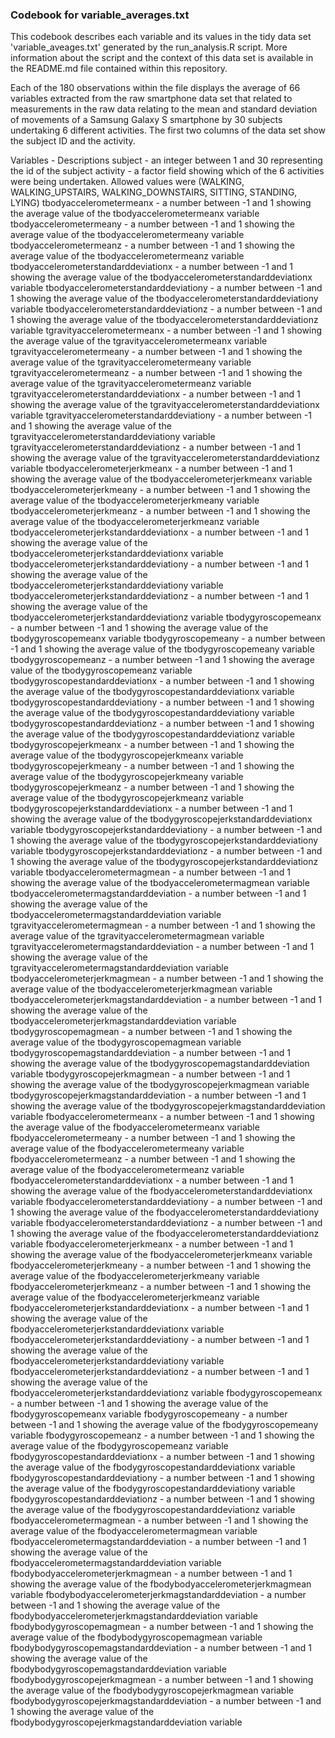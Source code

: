 ### Codebook for variable_averages.txt
This codebook describes each variable and its values in the tidy data set
'variable_aveages.txt' generated by the run_analysis.R script.  More information about the 
script and the context of this data set is available in the README.md
file contained within this repository.

Each of the 180 observations within the file displays the average of 66 variables
extracted from the raw smartphone data set that related to measurements in the
raw data relating to the mean and standard deviation of movements of a
Samsung Galaxy S smartphone by 30 subjects undertaking 6 different activities. 
The first two columns of the data set show the subject ID and the activity.

Variables - Descriptions
subject	- an integer between 1 and 30 representing the id of the subject
activity - a factor field showing which of the 6 activities were being undertaken. 
	Allowed values were (WALKING, WALKING_UPSTAIRS, WALKING_DOWNSTAIRS, SITTING, STANDING, LYING)
tbodyaccelerometermeanx	- a number between -1 and 1 showing the average value of the tbodyaccelerometermeanx variable
tbodyaccelerometermeany	- a number between -1 and 1 showing the average value of the tbodyaccelerometermeany variable
tbodyaccelerometermeanz	- a number between -1 and 1 showing the average value of the tbodyaccelerometermeanz variable
tbodyaccelerometerstandarddeviationx	 - a number between -1 and 1 showing the average value of the tbodyaccelerometerstandarddeviationx variable
tbodyaccelerometerstandarddeviationy	 - a number between -1 and 1 showing the average value of the tbodyaccelerometerstandarddeviationy variable
tbodyaccelerometerstandarddeviationz	 - a number between -1 and 1 showing the average value of the tbodyaccelerometerstandarddeviationz variable
tgravityaccelerometermeanx	 - a number between -1 and 1 showing the average value of the tgravityaccelerometermeanx variable
tgravityaccelerometermeany	 - a number between -1 and 1 showing the average value of the tgravityaccelerometermeany variable
tgravityaccelerometermeanz	 - a number between -1 and 1 showing the average value of the tgravityaccelerometermeanz variable
tgravityaccelerometerstandarddeviationx	 - a number between -1 and 1 showing the average value of the tgravityaccelerometerstandarddeviationx variable
tgravityaccelerometerstandarddeviationy	 - a number between -1 and 1 showing the average value of the tgravityaccelerometerstandarddeviationy variable
tgravityaccelerometerstandarddeviationz	 - a number between -1 and 1 showing the average value of the tgravityaccelerometerstandarddeviationz variable
tbodyaccelerometerjerkmeanx	 - a number between -1 and 1 showing the average value of the tbodyaccelerometerjerkmeanx variable
tbodyaccelerometerjerkmeany	 - a number between -1 and 1 showing the average value of the tbodyaccelerometerjerkmeany variable
tbodyaccelerometerjerkmeanz	 - a number between -1 and 1 showing the average value of the tbodyaccelerometerjerkmeanz variable
tbodyaccelerometerjerkstandarddeviationx	 - a number between -1 and 1 showing the average value of the tbodyaccelerometerjerkstandarddeviationx variable
tbodyaccelerometerjerkstandarddeviationy	 - a number between -1 and 1 showing the average value of the tbodyaccelerometerjerkstandarddeviationy variable
tbodyaccelerometerjerkstandarddeviationz	 - a number between -1 and 1 showing the average value of the tbodyaccelerometerjerkstandarddeviationz variable
tbodygyroscopemeanx	 - a number between -1 and 1 showing the average value of the tbodygyroscopemeanx variable
tbodygyroscopemeany	 - a number between -1 and 1 showing the average value of the tbodygyroscopemeany variable
tbodygyroscopemeanz	 - a number between -1 and 1 showing the average value of the tbodygyroscopemeanz variable
tbodygyroscopestandarddeviationx	 - a number between -1 and 1 showing the average value of the tbodygyroscopestandarddeviationx variable
tbodygyroscopestandarddeviationy	 - a number between -1 and 1 showing the average value of the tbodygyroscopestandarddeviationy variable
tbodygyroscopestandarddeviationz	 - a number between -1 and 1 showing the average value of the tbodygyroscopestandarddeviationz variable
tbodygyroscopejerkmeanx	 - a number between -1 and 1 showing the average value of the tbodygyroscopejerkmeanx variable
tbodygyroscopejerkmeany	 - a number between -1 and 1 showing the average value of the tbodygyroscopejerkmeany variable
tbodygyroscopejerkmeanz	 - a number between -1 and 1 showing the average value of the tbodygyroscopejerkmeanz variable
tbodygyroscopejerkstandarddeviationx	 - a number between -1 and 1 showing the average value of the tbodygyroscopejerkstandarddeviationx variable
tbodygyroscopejerkstandarddeviationy	 - a number between -1 and 1 showing the average value of the tbodygyroscopejerkstandarddeviationy variable
tbodygyroscopejerkstandarddeviationz	 - a number between -1 and 1 showing the average value of the tbodygyroscopejerkstandarddeviationz variable
tbodyaccelerometermagmean	 - a number between -1 and 1 showing the average value of the tbodyaccelerometermagmean variable
tbodyaccelerometermagstandarddeviation	 - a number between -1 and 1 showing the average value of the tbodyaccelerometermagstandarddeviation variable
tgravityaccelerometermagmean	 - a number between -1 and 1 showing the average value of the tgravityaccelerometermagmean variable
tgravityaccelerometermagstandarddeviation	 - a number between -1 and 1 showing the average value of the tgravityaccelerometermagstandarddeviation variable
tbodyaccelerometerjerkmagmean	 - a number between -1 and 1 showing the average value of the tbodyaccelerometerjerkmagmean variable
tbodyaccelerometerjerkmagstandarddeviation	 - a number between -1 and 1 showing the average value of the tbodyaccelerometerjerkmagstandarddeviation variable
tbodygyroscopemagmean	 - a number between -1 and 1 showing the average value of the tbodygyroscopemagmean variable
tbodygyroscopemagstandarddeviation	 - a number between -1 and 1 showing the average value of the tbodygyroscopemagstandarddeviation variable
tbodygyroscopejerkmagmean	 - a number between -1 and 1 showing the average value of the tbodygyroscopejerkmagmean variable
tbodygyroscopejerkmagstandarddeviation	 - a number between -1 and 1 showing the average value of the tbodygyroscopejerkmagstandarddeviation variable
fbodyaccelerometermeanx	 - a number between -1 and 1 showing the average value of the fbodyaccelerometermeanx variable
fbodyaccelerometermeany	 - a number between -1 and 1 showing the average value of the fbodyaccelerometermeany variable
fbodyaccelerometermeanz	 - a number between -1 and 1 showing the average value of the fbodyaccelerometermeanz variable
fbodyaccelerometerstandarddeviationx	 - a number between -1 and 1 showing the average value of the fbodyaccelerometerstandarddeviationx variable
fbodyaccelerometerstandarddeviationy	 - a number between -1 and 1 showing the average value of the fbodyaccelerometerstandarddeviationy variable
fbodyaccelerometerstandarddeviationz	 - a number between -1 and 1 showing the average value of the fbodyaccelerometerstandarddeviationz variable
fbodyaccelerometerjerkmeanx	 - a number between -1 and 1 showing the average value of the fbodyaccelerometerjerkmeanx variable
fbodyaccelerometerjerkmeany	 - a number between -1 and 1 showing the average value of the fbodyaccelerometerjerkmeany variable
fbodyaccelerometerjerkmeanz	 - a number between -1 and 1 showing the average value of the fbodyaccelerometerjerkmeanz variable
fbodyaccelerometerjerkstandarddeviationx	 - a number between -1 and 1 showing the average value of the fbodyaccelerometerjerkstandarddeviationx variable
fbodyaccelerometerjerkstandarddeviationy	 - a number between -1 and 1 showing the average value of the fbodyaccelerometerjerkstandarddeviationy variable
fbodyaccelerometerjerkstandarddeviationz	 - a number between -1 and 1 showing the average value of the fbodyaccelerometerjerkstandarddeviationz variable
fbodygyroscopemeanx	 - a number between -1 and 1 showing the average value of the fbodygyroscopemeanx variable
fbodygyroscopemeany	 - a number between -1 and 1 showing the average value of the fbodygyroscopemeany variable
fbodygyroscopemeanz	 - a number between -1 and 1 showing the average value of the fbodygyroscopemeanz variable
fbodygyroscopestandarddeviationx	 - a number between -1 and 1 showing the average value of the fbodygyroscopestandarddeviationx variable
fbodygyroscopestandarddeviationy	 - a number between -1 and 1 showing the average value of the fbodygyroscopestandarddeviationy variable
fbodygyroscopestandarddeviationz	 - a number between -1 and 1 showing the average value of the fbodygyroscopestandarddeviationz variable
fbodyaccelerometermagmean	 - a number between -1 and 1 showing the average value of the fbodyaccelerometermagmean variable
fbodyaccelerometermagstandarddeviation	 - a number between -1 and 1 showing the average value of the fbodyaccelerometermagstandarddeviation variable
fbodybodyaccelerometerjerkmagmean	 - a number between -1 and 1 showing the average value of the fbodybodyaccelerometerjerkmagmean variable
fbodybodyaccelerometerjerkmagstandarddeviation	 - a number between -1 and 1 showing the average value of the fbodybodyaccelerometerjerkmagstandarddeviation variable
fbodybodygyroscopemagmean	 - a number between -1 and 1 showing the average value of the fbodybodygyroscopemagmean variable
fbodybodygyroscopemagstandarddeviation	 - a number between -1 and 1 showing the average value of the fbodybodygyroscopemagstandarddeviation variable
fbodybodygyroscopejerkmagmean	 - a number between -1 and 1 showing the average value of the fbodybodygyroscopejerkmagmean variable
fbodybodygyroscopejerkmagstandarddeviation	 - a number between -1 and 1 showing the average value of the fbodybodygyroscopejerkmagstandarddeviation variable
